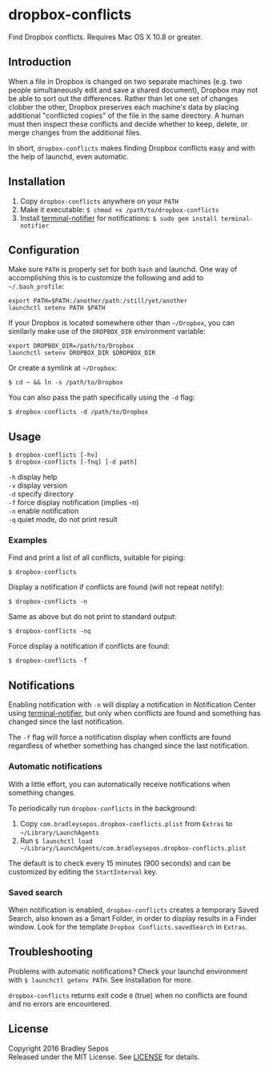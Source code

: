 dropbox-conflicts
=================

Find Dropbox conflicts. Requires Mac OS X 10.8 or greater.

## Introduction

When a file in Dropbox is changed on two separate machines (e.g. two people simultaneously edit and save a shared document), Dropbox may not be able to sort out the differences. Rather than let one set of changes clobber the other, Dropbox preserves each machine's data by placing additional "conflicted copies" of the file in the same directory. A human must then inspect these conflicts and decide whether to keep, delete, or merge changes from the additional files.

In short, `dropbox-conflicts` makes finding Dropbox conflicts easy and with the help of launchd, even automatic.

## Installation

1. Copy `dropbox-conflicts` anywhere on your `PATH`
2. Make it executable: `$ chmod +x /path/to/dropbox-conflicts`
3. Install [terminal-notifier] for notifications: `$ sudo gem install terminal-notifier`

## Configuration

Make sure `PATH` is properly set for both `bash` and launchd. One way of accomplishing this is to customize the following and add to `~/.bash_profile`:

```
export PATH=$PATH:/another/path:/still/yet/another  
launchctl setenv PATH $PATH
```

If your Dropbox is located somewhere other than `~/Dropbox`, you can similarly make use of the `DROPBOX_DIR` environment variable:

```
export DROPBOX_DIR=/path/to/Dropbox  
launchctl setenv DROPBOX_DIR $DROPBOX_DIR
```

Or create a symlink at `~/Dropbox`:

```
$ cd ~ && ln -s /path/to/Dropbox
```

You can also pass the path specifically using the `-d` flag:

```
$ dropbox-conflicts -d /path/to/Dropbox
```

## Usage

```
$ dropbox-conflicts [-hv]  
$ dropbox-conflicts [-fnq] [-d path]
```

`-h`  display help  
`-v`  display version  
`-d`  specify directory  
`-f`  force display notification (implies -n)  
`-n`  enable notification  
`-q`  quiet mode, do not print result

### Examples

Find and print a list of all conflicts, suitable for piping:

```
$ dropbox-conflicts
```

Display a notification if conflicts are found (will not repeat notify):

```
$ dropbox-conflicts -n
```

Same as above but do not print to standard output:

```
$ dropbox-conflicts -nq
```

Force display a notification if conflicts are found:

```
$ dropbox-conflicts -f
```

## Notifications

Enabling notification with `-n` will display a notification in Notification Center using [terminal-notifier], but only when conflicts are found and something has changed since the last notification.

The `-f` flag will force a notification display when conflicts are found regardless of whether something has changed since the last notification.

### Automatic notifications

With a little effort, you can automatically receive notifications when something changes.

To periodically run `dropbox-conflicts` in the background:

1. Copy `com.bradleysepos.dropbox-conflicts.plist` from `Extras` to `~/Library/LaunchAgents`
2. Run `$ launchctl load ~/Library/LaunchAgents/com.bradleysepos.dropbox-conflicts.plist`

The default is to check every 15 minutes (900 seconds) and can be customized by editing the `StartInterval` key.

### Saved search

When notification is enabled, `dropbox-conflicts` creates a temporary Saved Search, also known as a Smart Folder, in order to display results in a Finder window. Look for the template `Dropbox Conflicts.savedSearch` in `Extras`.

## Troubleshooting

Problems with automatic notifications? Check your launchd environment with `$ launchctl getenv PATH`. See Installation for more.

`dropbox-conflicts` returns exit code `0` (true) when no conflicts are found and no errors are encountered.

## License

Copyright 2016 Bradley Sepos  
Released under the MIT License. See [LICENSE] for details.

[terminal-notifier]: https://github.com/alloy/terminal-notifier
[LICENSE]: https://github.com/bradleysepos/dropbox-conflicts/blob/master/LICENSE